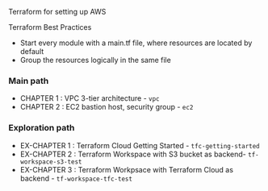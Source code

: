 Terraform for setting up AWS

Terraform Best Practices

- Start every module with a main.tf file, where resources are located by default
- Group the resources logically in the same file

### Main path

- CHAPTER 1 : VPC 3-tier architecture - `vpc`
- CHAPTER 2 : EC2 bastion host, security group - `ec2`

### Exploration path

- EX-CHAPTER 1 : Terraform Cloud Getting Started - `tfc-getting-started`
- EX-CHAPTER 2 : Terraform Workspace with S3 bucket as backend- `tf-workspace-s3-test`
- EX-CHAPTER 3 : Terraform Workpsace with Terraform Cloud as backend - `tf-workspace-tfc-test`
